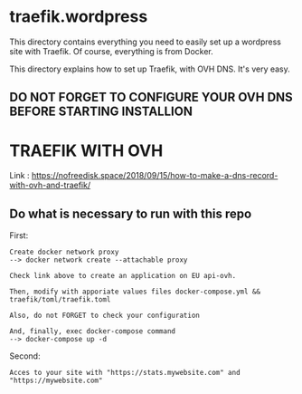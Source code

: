 # traefik.wordpress

This directory contains everything you need to easily set up a wordpress site with Traefik. Of course, everything is from Docker.

This directory explains how to set up Traefik, with OVH DNS. It's very easy.

##	DO NOT FORGET TO CONFIGURE YOUR OVH DNS BEFORE STARTING INSTALLION



# TRAEFIK WITH OVH

Link : https://nofreedisk.space/2018/09/15/how-to-make-a-dns-record-with-ovh-and-traefik/

## Do what is necessary to run with this repo

First:

	Create docker network proxy
	--> docker network create --attachable proxy

	Check link above to create an application on EU api-ovh.

	Then, modify with apporiate values files docker-compose.yml && traefik/toml/traefik.toml

	Also, do not FORGET to check your configuration

	And, finally, exec docker-compose command
	--> docker-compose up -d

Second:

	Acces to your site with "https://stats.mywebsite.com" and "https://mywebsite.com"
	

